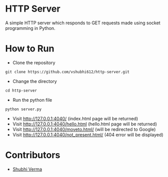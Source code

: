 # HTTP Server
A simple HTTP server which responds to GET requests made using socket programming in Python.

# How to Run
* Clone the repository
```
git clone https://github.com/vshubhi612/http-server.git
```
* Change the directory
```
cd http-server
```
* Run the python file
```
python server.py
```
* Visit http://127.0.0.1:4040/ (index.html page will be returned)
* Visit http://127.0.0.1:4040/hello.html (hello.html page will be returned)
* Visit http://127.0.0.1:4040/moveto.html/ (will be redirected to Google)
* Visit http://127.0.0.1:4040/not_present.html/ (404 error will be displayed)

# Contributors
* [Shubhi Verma](https://github.com/vshubhi612)
